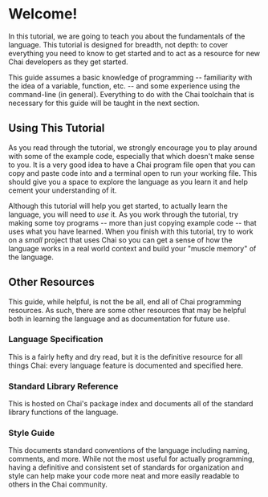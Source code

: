 # Welcome!

In this tutorial, we are going to teach you about the fundamentals of the
language.  This tutorial is designed for breadth, not depth: to cover everything
you need to know to get started and to act as a resource for new Chai developers
as they get started.

This guide assumes a basic knowledge of programming -- familiarity with the idea
of a variable, function, etc. -- and some experience using the command-line (in
general).  Everything to do with the Chai toolchain that is necessary for this
guide will be taught in the next section.

## Using This Tutorial

As you read through the tutorial, we strongly encourage you to play around with
some of the example code, especially that which doesn't make sense to you.  It
is a very good idea to have a Chai program file open that you can copy and paste
code into and a terminal open to run your working file.  This should give you a
space to explore the language as you learn it and help cement your understanding
of it.

Although this tutorial will help you get started, to actually learn the
language, you will need to *use* it.  As you work through the tutorial, try
making some toy programs -- more than just copying example code -- that uses
what you have learned.  When you finish with this tutorial, try to work on a
*small* project that uses Chai so you can get a sense of how the language works
in a real world context and build your "muscle memory" of the language.

## Other Resources

This guide, while helpful, is not the be all, end all of Chai programming
resources.  As such, there are some other resources that may be helpful both in
learning the language and as documentation for future use.

### Language Specification

This is a fairly hefty and dry read, but it is the definitive resource for all
things Chai: every language feature is documented and specified here.

### Standard Library Reference

This is hosted on Chai's package index and documents all of the standard library
functions of the language.

### Style Guide

This documents standard conventions of the language including naming, comments,
and more.  While not the most useful for actually programming, having a
definitive and consistent set of standards for organization and style can help
make your code more neat and more easily readable to others in the Chai
community.